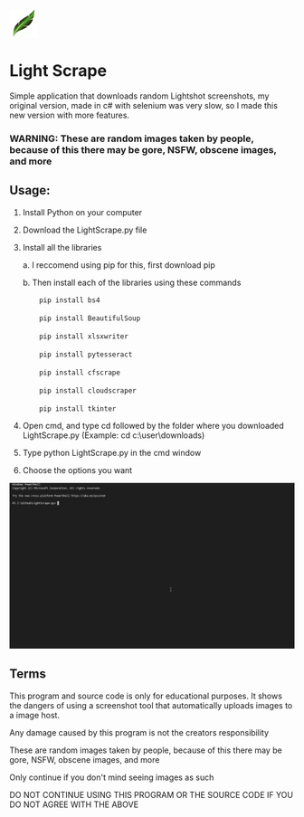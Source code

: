 
![image](Assets/Icon_50x50.png)
# Light Scrape
Simple application that downloads random Lightshot screenshots, my original version, made in c# with selenium was very slow, so I made this new version with more features. 

### WARNING: These are random images taken by people, because of this there may be gore, NSFW, obscene images, and more

## Usage:
1. Install Python on your computer
2. Download the LightScrape.py file
3. Install all the libraries

    a. I reccomend using pip for this, first download pip

    b. Then install each of the libraries using these commands

           pip install bs4
    
           pip install BeautifulSoup

           pip install xlsxwriter

           pip install pytesseract

           pip install cfscrape

           pip install cloudscraper

           pip install tkinter

4. Open cmd, and type cd followed by the folder where you downloaded LightScrape.py (Example: cd c:\user\downloads)
5. Type python LightScrape.py in the cmd window
6. Choose the options you want

![image](Assets/ssjsMHl8.gif)

## Terms
This program and source code is only for educational purposes. It shows the dangers of using a screenshot tool that automatically uploads images to a image host.

Any damage caused by this program is not the creators responsibility

These are random images taken by people, because of this there may be gore, NSFW, obscene images, and more

Only continue if you don't mind seeing images as such

DO NOT CONTINUE USING THIS PROGRAM OR THE SOURCE CODE IF YOU DO NOT AGREE WITH THE ABOVE

